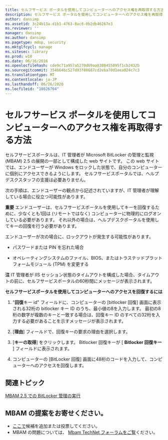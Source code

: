 ```yaml
---
title: セルフサービス ポータルを使用してコンピューターへのアクセス権を再取得する方法
description: セルフサービス ポータルを使用してコンピューターへのアクセス権を再取得する方法
author: dansimp
ms.assetid: 3c24b13a-d1b1-4763-8ac0-0b2db46267e3
ms.reviewer: ''
manager: dansimp
ms.author: dansimp
ms.pagetype: mdop, security
ms.mktglfcycl: manage
ms.sitesec: library
ms.prod: w10
ms.date: 06/16/2016
ms.openlocfilehash: cde9c71a957a5270d69aa8388455895f1cb2432b
ms.sourcegitcommit: 354664bc527d93f80687cd2eba70d1eea024c7c3
ms.translationtype: MT
ms.contentlocale: ja-JP
ms.lasthandoff: 06/26/2020
ms.locfileid: "10826704"
---
```

# セルフサービス ポータルを使用してコンピューターへのアクセス権を再取得する方法


セルフサービスポータルは、IT 管理者が Microsoft BitLocker の管理と監視 (MBAM) 2.5 の展開の一部として構成した web サイトです。 この web サイトでは、エンドユーザーが Windows をロックした状態で、自分のコンピューターに個別にアクセスできるようにします。 セルフサービスポータルでは、ヘルプデスクスタッフの支援は必要ありません。

次の手順は、エンドユーザーの観点から記述されていますが、IT 管理者が理解している場合に役立つ可能性があります。

**重要** エンドユーザーは、セルフサービスポータルを使用してキーを回復するために、少なくとも1回は (リモートではなく) コンピューターに物理的にログオンしている必要があります。 それ以外の場合は、ヘルプデスクポータルを使用してキーの回復を行う必要があります。

 

エンドユーザーが次の場合に、ロックアウトが発生する可能性があります。

-   パスワードまたは PIN を忘れた場合

-   オペレーティングシステムのファイル、BIOS、またはトラステッドプラットフォームモジュール (TPM) を変更する

**注** IT 管理者が IIS セッション状態のタイムアウトを構成した場合、タイムアウトの前に、セルフサービスポータルの60秒間にメッセージが表示されます。

 

**セルフサービスポータルを使用してコンピューターへのアクセスを回復するには**

1.  "**回復**キー id" フィールドに、コンピューターの [bitlocker 回復] 画面に表示される32桁の bitlocker キー ID のうち、最小値の8を入力します。 最初の8桁の数字が複数のキーと一致する場合は、回復キー ID のすべての32桁を入力する必要があることを示すメッセージが表示されます。

2.  [**理由**] フィールドで、回復キーの要求の理由を選択します。

3.  [**キーの取得**] をクリックします。 Bitlocker 回復キーが [ **Bitlocker 回復キー** ] フィールドに表示されます。

4.  コンピューターの [BitLocker 回復] 画面に48桁のコードを入力して、コンピューターへのアクセスを回復します。



## 関連トピック


[MBAM 2.5 での BitLocker 管理の実行](performing-bitlocker-management-with-mbam-25.md)

 
## MBAM の提案をお寄せください。
- [ここで](http://mbam.uservoice.com/forums/268571-microsoft-bitlocker-administration-and-monitoring)候補を追加または投票してください。 
- MBAM の問題については、 [Mbam TechNet フォーラムをご覧](https://social.technet.microsoft.com/Forums/home?forum=mdopmbam)ください。
 





